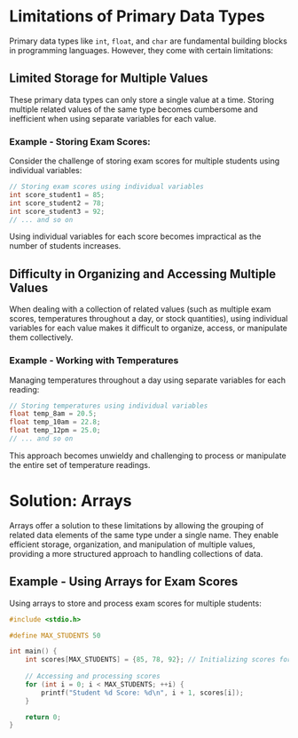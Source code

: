 # Limitations of Primary Data Types

Primary data types like `int`, `float`, and `char` are fundamental building blocks in programming languages. However, they come with certain limitations:

## Limited Storage for Multiple Values

These primary data types can only store a single value at a time. Storing multiple related values of the same type becomes cumbersome and inefficient when using separate variables for each value.

### Example - Storing Exam Scores:

Consider the challenge of storing exam scores for multiple students using individual variables:

```c
// Storing exam scores using individual variables
int score_student1 = 85;
int score_student2 = 78;
int score_student3 = 92;
// ... and so on
```
Using individual variables for each score becomes impractical as the number of students increases.

## Difficulty in Organizing and Accessing Multiple Values

When dealing with a collection of related values (such as multiple exam scores, temperatures throughout a day, or stock quantities), using individual variables for each value makes it difficult to organize, access, or manipulate them collectively.

### Example - Working with Temperatures

Managing temperatures throughout a day using separate variables for each reading:

```c
// Storing temperatures using individual variables
float temp_8am = 20.5;
float temp_10am = 22.8;
float temp_12pm = 25.0;
// ... and so on
```
This approach becomes unwieldy and challenging to process or manipulate the entire set of temperature readings.

# Solution: Arrays

Arrays offer a solution to these limitations by allowing the grouping of related data elements of the same type under a single name. They enable efficient storage, organization, and manipulation of multiple values, providing a more structured approach to handling collections of data.

## Example - Using Arrays for Exam Scores

Using arrays to store and process exam scores for multiple students:

```c
#include <stdio.h>

#define MAX_STUDENTS 50

int main() {
    int scores[MAX_STUDENTS] = {85, 78, 92}; // Initializing scores for 3 students
    
    // Accessing and processing scores
    for (int i = 0; i < MAX_STUDENTS; ++i) {
        printf("Student %d Score: %d\n", i + 1, scores[i]);
    }

    return 0;
}
```
